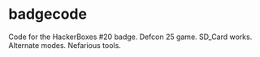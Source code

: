 # badgecode
Code for the HackerBoxes #20 badge. Defcon 25 game. SD_Card works. Alternate modes. Nefarious tools. 
